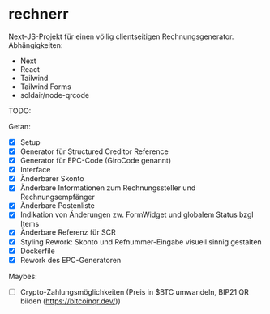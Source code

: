 # rechnerr

Next-JS-Projekt für einen völlig clientseitigen Rechnungsgenerator.
Abhängigkeiten:
- Next
- React
- Tailwind
- Tailwind Forms
- soldair/node-qrcode

TODO:


Getan: 
- [x] Setup
- [x] Generator für Structured Creditor Reference 
- [x] Generator für EPC-Code (GiroCode genannt)
- [x] Interface
- [x] Änderbarer Skonto
- [x] Änderbare Informationen zum Rechnungssteller und Rechnungsempfänger
- [x] Änderbare Postenliste
- [x] Indikation von Änderungen zw. FormWidget und globalem Status bzgl Items
- [x] Änderbare Referenz für SCR 
- [x] Styling Rework: Skonto und Refnummer-Eingabe visuell sinnig gestalten
- [x] Dockerfile
- [x] Rework des EPC-Generatoren

Maybes:
- [ ] Crypto-Zahlungsmöglichkeiten (Preis in $BTC umwandeln, BIP21 QR bilden (https://bitcoinqr.dev/))